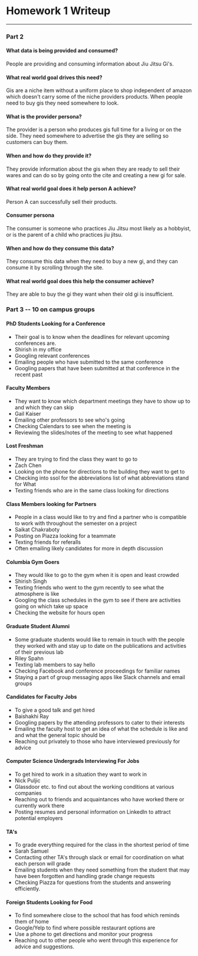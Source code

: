 # Homework 1 Writeup
---

### Part 2

#### What data is being provided and consumed?
  People are providing and consuming information about Jiu Jitsu Gi's.

#### What real world goal drives this need?
  Gis are a niche item without a uniform place to shop independent of amazon which doesn't carry some of the niche providers products. When people need to buy gis they need somewhere to look.

#### What is the provider persona?
  The provider is a person who produces gis full time for a living or on the side. They need somewhere to advertise the gis they are selling so customers can buy them.

#### When and how do they provide it?
  They provide information about the gis when they are ready to sell their wares and can do so by going onto the cite and creating a new gi for sale.

#### What real world goal does it help person A achieve?
  Person A can successfully sell their products.

#### Consumer persona
  The consumer is someone who practices Jiu Jitsu most likely as a hobbyist, or is the parent of a child who practices jiu jitsu.

#### When and how do they consume this data?
  They consume this data when they need to buy a new gi, and they can consume it by scrolling through the site.

#### What real world goal does this help the consumer achieve?
  They are able to buy the gi they want when their old gi is insufficient.

### Part 3 -- 10 on campus groups

#### PhD Students Looking for a Conference
* Their goal is to know when the deadlines for relevant upcoming conferences are.
* Shirish in my office
* Googling relevant conferences
* Emailing people who have submitted to the same conference
* Googling papers that have been submitted at that conference in the recent past

#### Faculty Members
* They want to know which department meetings they have to show up to and which they can skip
* Gail Kaiser
* Emailing other professors to see who's going
* Checking Calendars to see when the meeting is
* Reviewing the slides/notes of the meeting to see what happened

#### Lost Freshman
* They are trying to find the class they want to go to
* Zach Chen
* Looking on the phone for directions to the building they want to get to
* Checking into ssol for the abbreviations list of what abbreviations stand for What
* Texting friends who are in the same class looking for directions

#### Class Members looking for Partners
* People in a class would like to try and find a partner who is compatible to work with throughout the semester on a project
* Saikat Chakraboty
* Posting on Piazza looking for a teammate
* Texting friends for referalls
* Often emailing likely candidates for more in depth discussion

#### Columbia Gym Goers
* They would like to go to the gym when it is open and least crowded
* Shirish Singh
* Texting friends who went to the gym recently to see what the atmosphere is like
* Googling the class schedules in the gym to see if there are activities going on which take up space
* Checking the website for hours open

#### Graduate Student Alumni
* Some graduate students would like to remain in touch with the people they worked with and stay up to date on the publications and activities of their previous lab
* Riley Spahn
* Texting lab members to say hello
* Checking Facebook and conference proceedings for familiar names
* Staying a part of group messaging apps like Slack channels and email groups

#### Candidates for Faculty Jobs
* To give a good talk and get hired
* Baishakhi Ray
* Googling papers by the attending professors to cater to their interests
* Emailing the faculty host to get an idea of what the schedule is like and and what the general topic should be
* Reaching out privately to those who have interviewed previously for advice

#### Computer Science Undergrads Interviewing For Jobs
* To get hired to work in a situation they want to work in
* Nick Puljic
* Glassdoor etc. to find out about the working conditions at various companies
* Reaching out to friends and acquaintances who have worked there or currently work there
* Posting resumes and personal information on LinkedIn to attract potential employers

#### TA's
* To grade everything required for the class in the shortest period of time
* Sarah Samuel
* Contacting other TA's through slack or email for coordination on what each person will grade
* Emailing students when they need something from the student that may have been forgotten and handling grade change requests
* Checking Piazza for questions from the students and answering efficiently.

#### Foreign Students Looking for Food
* To find somewhere close to the school that has food which reminds them of home
* Google/Yelp to find where possible restaurant options are
* Use a phone to get directions and monitor your progress
* Reaching out to other people who went through this experience for advice and suggestions.
